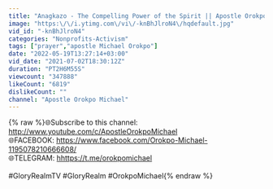 ```yaml
---
title: "Anagkazo - The Compelling Power of the Spirit || Apostle Orokpo Michael"
image: "https:\/\/i.ytimg.com\/vi\/-knBhJlroN4\/hqdefault.jpg"
vid_id: "-knBhJlroN4"
categories: "Nonprofits-Activism"
tags: ["prayer","apostle Michael Orokpo"]
date: "2022-05-19T13:27:14+03:00"
vid_date: "2021-07-02T18:30:12Z"
duration: "PT2H6M55S"
viewcount: "347888"
likeCount: "6819"
dislikeCount: ""
channel: "Apostle Orokpo Michael"
---
```

{% raw %}🌐Subscribe to this channel:  <a rel="nofollow" target="blank" href="http://www.youtube.com/c/ApostleOrokpoMichael">http://www.youtube.com/c/ApostleOrokpoMichael</a><br />🌐FACEBOOK: <a rel="nofollow" target="blank" href="https://www.facebook.com/Orokpo-Michael-1195078210666608/">https://www.facebook.com/Orokpo-Michael-1195078210666608/</a><br />🌐TELEGRAM: <a rel="nofollow" target="blank" href="hhttps://t.me/orokpomichael">hhttps://t.me/orokpomichael</a><br /><br />#GloryRealmTV #GloryRealm #OrokpoMichael{% endraw %}
